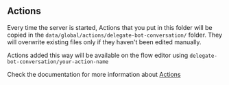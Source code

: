## Actions

Every time the server is started, Actions that you put in this folder will be copied in the `data/global/actions/delegate-bot-conversation/` folder.
They will overwrite existing files only if they haven't been edited manually.

Actions added this way will be available on the flow editor using `delegate-bot-conversation/your-action-name`

Check the documentation for more information about [Actions](https://botpress.com/docs/build/code#actions)
